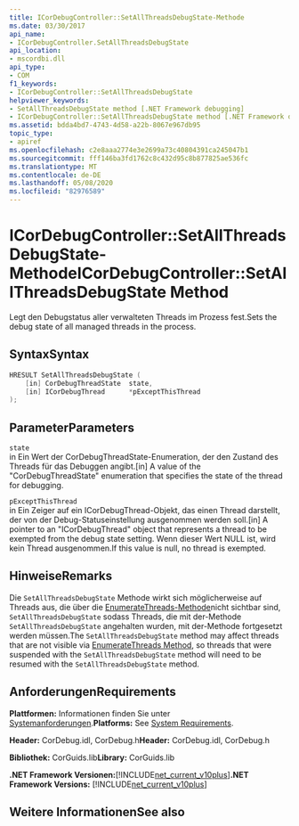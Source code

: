 ```yaml
---
title: ICorDebugController::SetAllThreadsDebugState-Methode
ms.date: 03/30/2017
api_name:
- ICorDebugController.SetAllThreadsDebugState
api_location:
- mscordbi.dll
api_type:
- COM
f1_keywords:
- ICorDebugController::SetAllThreadsDebugState
helpviewer_keywords:
- SetAllThreadsDebugState method [.NET Framework debugging]
- ICorDebugController::SetAllThreadsDebugState method [.NET Framework debugging]
ms.assetid: bdda4bd7-4743-4d58-a22b-8067e967db95
topic_type:
- apiref
ms.openlocfilehash: c2e8aaa2774e3e2699a73c40804391ca245047b1
ms.sourcegitcommit: fff146ba3fd1762c8c432d95c8b877825ae536fc
ms.translationtype: MT
ms.contentlocale: de-DE
ms.lasthandoff: 05/08/2020
ms.locfileid: "82976589"
---
```

# <a name="icordebugcontrollersetallthreadsdebugstate-method"></a><span data-ttu-id="7dcf5-102">ICorDebugController::SetAllThreadsDebugState-Methode</span><span class="sxs-lookup"><span data-stu-id="7dcf5-102">ICorDebugController::SetAllThreadsDebugState Method</span></span>
<span data-ttu-id="7dcf5-103">Legt den Debugstatus aller verwalteten Threads im Prozess fest.</span><span class="sxs-lookup"><span data-stu-id="7dcf5-103">Sets the debug state of all managed threads in the process.</span></span>  
  
## <a name="syntax"></a><span data-ttu-id="7dcf5-104">Syntax</span><span class="sxs-lookup"><span data-stu-id="7dcf5-104">Syntax</span></span>  
  
```cpp  
HRESULT SetAllThreadsDebugState (  
    [in] CorDebugThreadState  state,  
    [in] ICorDebugThread      *pExceptThisThread  
);  
```  
  
## <a name="parameters"></a><span data-ttu-id="7dcf5-105">Parameter</span><span class="sxs-lookup"><span data-stu-id="7dcf5-105">Parameters</span></span>  
 `state`  
 <span data-ttu-id="7dcf5-106">in Ein Wert der CorDebugThreadState-Enumeration, der den Zustand des Threads für das Debuggen angibt.</span><span class="sxs-lookup"><span data-stu-id="7dcf5-106">[in] A value of the "CorDebugThreadState" enumeration that specifies the state of the thread for debugging.</span></span>  
  
 `pExceptThisThread`  
 <span data-ttu-id="7dcf5-107">in Ein Zeiger auf ein ICorDebugThread-Objekt, das einen Thread darstellt, der von der Debug-Statuseinstellung ausgenommen werden soll.</span><span class="sxs-lookup"><span data-stu-id="7dcf5-107">[in] A pointer to an "ICorDebugThread" object that represents a thread to be exempted from the debug state setting.</span></span> <span data-ttu-id="7dcf5-108">Wenn dieser Wert NULL ist, wird kein Thread ausgenommen.</span><span class="sxs-lookup"><span data-stu-id="7dcf5-108">If this value is null, no thread is exempted.</span></span>  
  
## <a name="remarks"></a><span data-ttu-id="7dcf5-109">Hinweise</span><span class="sxs-lookup"><span data-stu-id="7dcf5-109">Remarks</span></span>  
 <span data-ttu-id="7dcf5-110">Die `SetAllThreadsDebugState` Methode wirkt sich möglicherweise auf Threads aus, die über die [EnumerateThreads-Methode](icordebugcontroller-enumeratethreads-method.md)nicht sichtbar sind, `SetAllThreadsDebugState` sodass Threads, die mit der-Methode `SetAllThreadsDebugState` angehalten wurden, mit der-Methode fortgesetzt werden müssen.</span><span class="sxs-lookup"><span data-stu-id="7dcf5-110">The `SetAllThreadsDebugState` method may affect threads that are not visible via [EnumerateThreads Method](icordebugcontroller-enumeratethreads-method.md), so threads that were suspended with the `SetAllThreadsDebugState` method will need to be resumed with the `SetAllThreadsDebugState` method.</span></span>  
  
## <a name="requirements"></a><span data-ttu-id="7dcf5-111">Anforderungen</span><span class="sxs-lookup"><span data-stu-id="7dcf5-111">Requirements</span></span>  
 <span data-ttu-id="7dcf5-112">**Plattformen:** Informationen finden Sie unter [Systemanforderungen](../../get-started/system-requirements.md).</span><span class="sxs-lookup"><span data-stu-id="7dcf5-112">**Platforms:** See [System Requirements](../../get-started/system-requirements.md).</span></span>  
  
 <span data-ttu-id="7dcf5-113">**Header:** CorDebug.idl, CorDebug.h</span><span class="sxs-lookup"><span data-stu-id="7dcf5-113">**Header:** CorDebug.idl, CorDebug.h</span></span>  
  
 <span data-ttu-id="7dcf5-114">**Bibliothek:** CorGuids.lib</span><span class="sxs-lookup"><span data-stu-id="7dcf5-114">**Library:** CorGuids.lib</span></span>  
  
 <span data-ttu-id="7dcf5-115">**.NET Framework Versionen:**[!INCLUDE[net_current_v10plus](../../../../includes/net-current-v10plus-md.md)]</span><span class="sxs-lookup"><span data-stu-id="7dcf5-115">**.NET Framework Versions:** [!INCLUDE[net_current_v10plus](../../../../includes/net-current-v10plus-md.md)]</span></span>  
  
## <a name="see-also"></a><span data-ttu-id="7dcf5-116">Weitere Informationen</span><span class="sxs-lookup"><span data-stu-id="7dcf5-116">See also</span></span>
